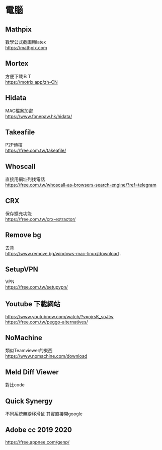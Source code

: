 # 電腦  

## Mathpix  
數學公式截圖轉latex   
https://mathpix.com  

## Mortex  
方便下載ＢＴ  
https://motrix.app/zh-CN  

## Hidata
MAC檔案加密  
https://www.fonepaw.hk/hidata/

## Takeafile
P2P傳檔  
https://free.com.tw/takeafile/  

## Whoscall
直接用網址列找電話  
https://free.com.tw/whoscall-as-browsers-search-engine/?ref=telegram   

## CRX
保存擴充功能  
https://free.com.tw/crx-extractor/  

## Remove bg  
去背  
https://www.remove.bg/windows-mac-linux/download . 

## SetupVPN
VPN  
https://free.com.tw/setupvpn/  

## Youtube 下載網站   
https://www.youtubnow.com/watch/?v=ojrsK_soJtw  
https://free.com.tw/peggo-alternatives/  

## NoMachine
類似Teamviewer的東西  
https://www.nomachine.com/download  

## Meld Diff Viewer
對比code  

## Quick Synergy 
不同系統無縫移滑鼠
其實直接開google  

## Adobe cc 2019 2020
https://free.appnee.com/genp/

